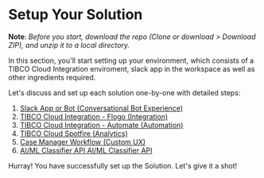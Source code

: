 # Setup Your Solution

**Note**: *Before you start, download the repo (Clone or download > Download ZIP), and unzip it to a local directory.*


In this section, you'll start setting up your environment, which consists of a TIBCO Cloud Integration enviroment, slack app in the workspace as well as other ingredients required.

Let's discuss and set up each solution one-by-one with detailed steps:

1. [Slack App or Bot (Conversational Bot Experience)](01.pdf)
2. [TIBCO Cloud Integration - Flogo (Integration) ](02.pdf)
3. [TIBCO Cloud Integration - Automate (Automation)  ](03.pdf)
4. [TIBCO Cloud Spotfire (Analytics)  ](04.pdf)
5. [Case Manager Workflow (Custom UX)  ](05.pdf)
6. [AI/ML Classifier API AI/ML Classifier API ](06.pdf)


Hurray! 
You have successfully set up the Solution. Let's give it a shot!
